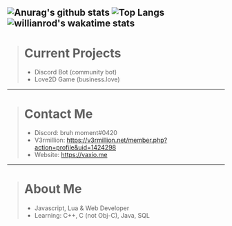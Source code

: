 ![Anurag's github stats](https://github-readme-stats.vercel.app/api?username=vaxiobbxx&show_icons=true&theme=radical&count_private=true)
![Top Langs](https://github-readme-stats.vercel.app/api/top-langs/?username=vaxiobbxx&show_icons=true&theme=radical)
![willianrod's wakatime stats](https://github-readme-stats.vercel.app/api/wakatime?username=vaxiobb&theme=radical)
---
> # Current Projects
> - Discord Bot (community bot)
> - Love2D Game (business.love)
---
> # Contact Me
> - Discord: bruh moment#0420
> - V3rmillion: https://v3rmillion.net/member.php?action=profile&uid=1424298
> - Website: https://vaxio.me
---
> # About Me
> - Javascript, Lua & Web Developer
> - Learning: C++, C (not Obj-C), Java, SQL
